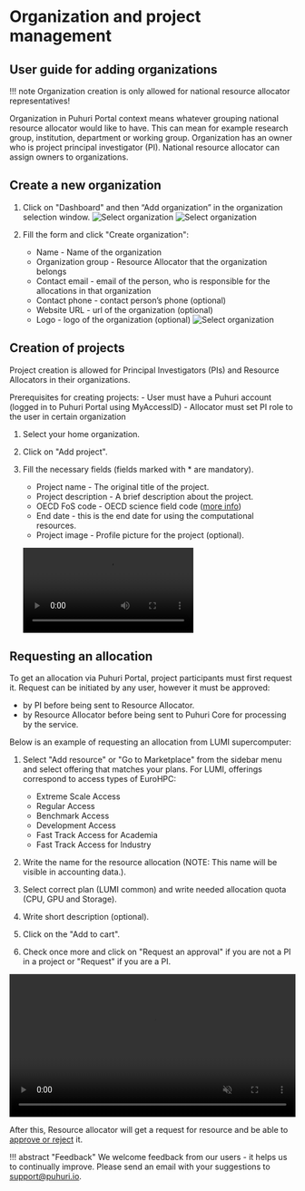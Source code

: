 # Organization and project management



## User guide for adding organizations

!!! note
    Organization creation is only allowed for national resource allocator representatives!

Organization in Puhuri Portal context means whatever grouping national resource allocator would like to have.
This can mean for example research group, institution, department or working group. Organization has an owner
who is project principal investigator (PI). National resource allocator can assign owners to organizations.

## Create a new organization


1. Click on "Dashboard" and then “Add organization” in the organization selection window.
   ![Select organization](../../assets/add_org.jpg)
   ![Select organization](../../assets/add_org-2.jpg)

2. Fill the form and click "Create organization":
    - Name - Name of the organization
    - Organization group - Resource Allocator that the organization belongs
    - Contact email - email of the person, who is responsible for the allocations in that organization
    - Contact phone - contact person’s phone (optional)
    - Website URL - url of the organization (optional)
    - Logo - logo of the organization (optional)
   ![Select organization](../../assets/Add_organization_data.PNG)


## Creation of projects

Project creation is allowed for Principal Investigators (PIs) and Resource Allocators in their organizations.

Prerequisites for creating projects:
    - User must have a Puhuri account (logged in to Puhuri Portal using MyAccessID)
    - Allocator must set PI role to the user in certain organization

1. Select your home organization.

2. Click on "Add project".

3. Fill the necessary fields (fields marked with * are mandatory).

    - Project name - The original title of the project.
    - Project description - A brief description about the project.
    - OECD FoS code - OECD science field code ([more info](https://joinup.ec.europa.eu/collection/eu-semantic-interoperability-catalogue/solution/field-science-and-technology-classification/about))
    - End date - this is the end date for using the computational resources.
    - Project image - Profile picture for the project (optional).

   ![Select organization](../../assets/videos/how_to_add_project.mp4)

## Requesting an allocation

To get an allocation via Puhuri Portal, project participants must first request it.
Request can be initiated by any user, however it must be approved:

 - by PI before being sent to Resource Allocator.
 - by Resource Allocator before being sent to Puhuri Core for processing by the service.

Below is an example of requesting an allocation from LUMI supercomputer:

1. Select "Add resource" or "Go to Marketplace" from the sidebar menu and select offering that matches your plans.
   For LUMI, offerings correspond to access types of EuroHPC:
    - Extreme Scale Access
    - Regular Access
    - Benchmark Access
    - Development Access
    - Fast Track Access for Academia
    - Fast Track Access for Industry


2. Write the name for the resource allocation (NOTE: This name will be visible in accounting data.).

3. Select correct plan (LUMI common) and write needed allocation quota (CPU, GPU and Storage).

4. Write short description (optional).

5. Click on the "Add to cart".

6. Check once more and click on "Request an approval" if you are not a PI in a project or "Request" if you are a PI.

<video controls width="100%" autoplay="true" muted loop >
  <source src="../../assets/videos/how_to_add_resource.mp4" type="video/mp4">
</video>

After this, Resource allocator will get a request for resource and be able to [approve or reject](project_approval_shared.md) it.



!!! abstract "Feedback" 
    We welcome feedback from our users - it helps us to continually improve. Please send an email with your suggestions to [support@puhuri.io](mailto:support@puhuri.io).


